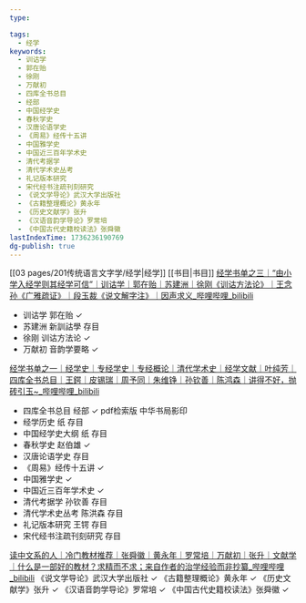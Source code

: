 ```yaml
---
type:

tags:
  - 经学
keywords:
  - 训诂学
  - 郭在贻
  - 徐刚
  - 万献初
  - 四库全书总目
  - 经部
  - 中国经学史
  - 春秋学史
  - 汉唐论语学史
  - 《周易》经传十五讲
  - 中国雅学史
  - 中国近三百年学术史
  - 清代考据学
  - 清代学术史丛考
  - 礼记版本研究
  - 宋代经书注疏刊刻研究
  - 《说文学导论》武汉大学出版社
  - 《古籍整理概论》黄永年
  - 《历史文献学》张升
  - 《汉语音韵学导论》罗常培
  - 《中国古代史籍校读法》张舜徽
lastIndexTime: 1736236190769
dg-publish: true
---
```

[[03 pages/201传统语言文字学/经学\|经学]] [[书目\|书目]] 
[经学书单之三｜“由小学入经学则其经学可信”｜训诂学｜郭在贻｜苏建洲｜徐刚《训诂方法论》｜王念孙《广雅疏证》｜段玉裁《说文解字注》｜因声求义_哔哩哔哩_bilibili](https://www.bilibili.com/video/BV1jP411j7Hz?spm_id_from=333.1007.top_right_bar_window_view_later.content.click&vd_source=26da385b1c7abd1742d76bdc415d9b93)
- 训诂学 郭在贻 ✓
- 苏建洲 新訓詁學 存目
- 徐刚 训诂方法论 ✓
-  万献初 音韵学要略 ✓


[经学书单之一｜经学史｜专经学史｜专经概论｜清代学术史｜经学文献｜叶纯芳｜四库全书总目｜王鍔｜皮锡瑞｜周予同｜朱维铮｜孙钦善｜陈鸿森｜讲得不好，抛砖引玉~_哔哩哔哩_bilibili](https://www.bilibili.com/video/BV1La411U7GL?spm_id_from=333.999.0.0&vd_source=26da385b1c7abd1742d76bdc415d9b93)
- 四库全书总目 经部 ✓ pdf检索版 中华书局影印
- 经学历史 纸 存目
- 中国经学史大纲 纸 存目
- 春秋学史 赵伯雄 ✓
- 汉唐论语学史 存目
- 《周易》经传十五讲 ✓
- 中国雅学史 ✓
- 中国近三百年学术史 ✓
- 清代考据学 孙钦善 存目
- 清代学术史丛考 陈洪森 存目
- 礼记版本研究 王锷 存目
- 宋代经书注疏刊刻研究 存目


[读中文系的人｜冷门教材推荐｜张舜徽｜黄永年｜罗常培｜万献初｜张升｜文献学｜什么是一部好的教材？求精而不求；来自作者的治学经验而非抄纂_哔哩哔哩_bilibili](https://www.bilibili.com/video/BV1LW4y187BV?spm_id_from=333.999.0.0&vd_source=26da385b1c7abd1742d76bdc415d9b93)
《说文学导论》武汉大学出版社 ✓
《古籍整理概论》黄永年 ✓
《历史文献学》张升 ✓
《汉语音韵学导论》罗常培 ✓
《中国古代史籍校读法》张舜徽 ✓


